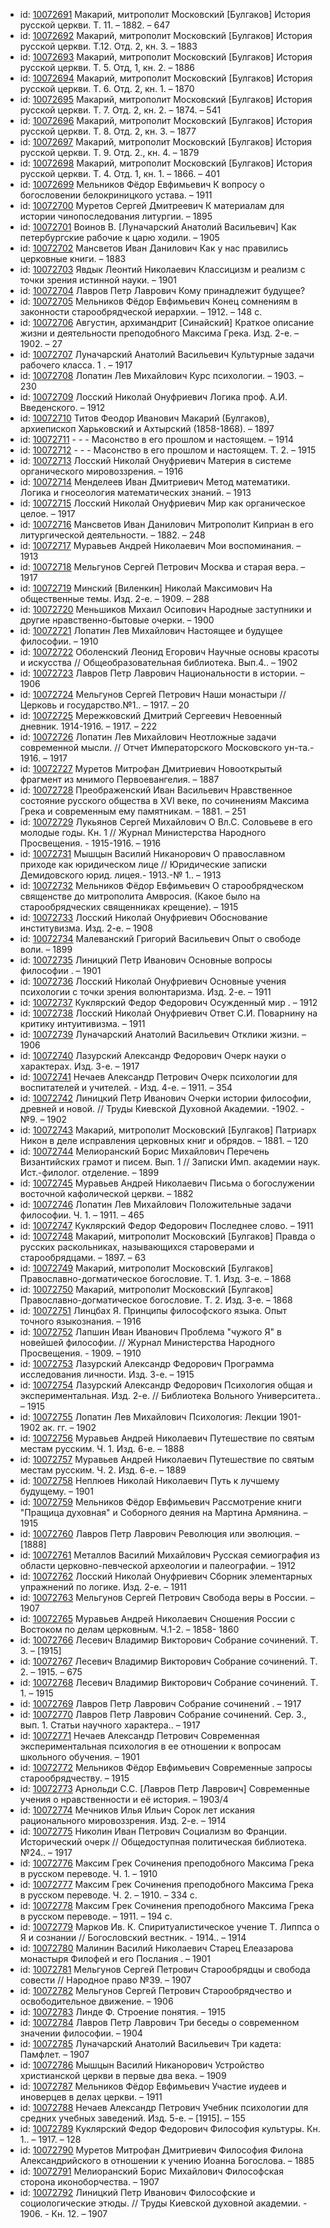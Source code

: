 <ul>
<li>id: <a href="http://books.e-heritage.ru/book/10072691">10072691</a>	Макарий, митрополит Московский [Булгаков] История русской церкви. Т. 11. – 1882. – 647</li>
<li>id: <a href="http://books.e-heritage.ru/book/10072692">10072692</a>	Макарий, митрополит Московский [Булгаков] История русской церкви. Т.12. Отд. 2, кн. 3. – 1883</li>
<li>id: <a href="http://books.e-heritage.ru/book/10072693">10072693</a>	Макарий, митрополит Московский [Булгаков] История русской церкви. Т. 5. Отд, 1, кн. 2. – 1886</li>
<li>id: <a href="http://books.e-heritage.ru/book/10072694">10072694</a>	Макарий, митрополит Московский [Булгаков] История русской церкви. Т. 6. Отд. 2, кн. 1. – 1870</li>
<li>id: <a href="http://books.e-heritage.ru/book/10072695">10072695</a>	Макарий, митрополит Московский [Булгаков] История русской церкви. Т. 7. Отд. 2, кн. 2. – 1874. – 541</li>
<li>id: <a href="http://books.e-heritage.ru/book/10072696">10072696</a>	Макарий, митрополит Московский [Булгаков] История русской церкви. Т. 8. Отд. 2, кн. 3. – 1877</li>
<li>id: <a href="http://books.e-heritage.ru/book/10072697">10072697</a>	Макарий, митрополит Московский [Булгаков] История русской церкви. Т. 9. Отд. 2., кн. 4. – 1879</li>
<li>id: <a href="http://books.e-heritage.ru/book/10072698">10072698</a>	Макарий, митрополит Московский [Булгаков] История русской церкви. Т. 4. Отд. 1, кн. 1. – 1866. – 401</li>
<li>id: <a href="http://books.e-heritage.ru/book/10072699">10072699</a>	Мельников Фёдор Евфимьевич К вопросу о богословении белокриницкого устава. – 1911</li>
<li>id: <a href="http://books.e-heritage.ru/book/10072700">10072700</a>	Муретов Сергей Дмитреевич К материалам для истории чинопоследования литургии. – 1895</li>
<li>id: <a href="http://books.e-heritage.ru/book/10072701">10072701</a>	Воинов В. [Луначарский Анатолий Васильевич] Как петербургские рабочие к царю ходили. – 1905</li>
<li>id: <a href="http://books.e-heritage.ru/book/10072702">10072702</a>	Мансветов Иван Данилович Как у нас правились церковные книги. – 1883</li>
<li>id: <a href="http://books.e-heritage.ru/book/10072703">10072703</a>	Явдык Леонтий Николаевич Классицизм и реализм с точки зрения истинной науки. – 1901</li>
<li>id: <a href="http://books.e-heritage.ru/book/10072704">10072704</a>	Лавров Петр Лаврович Кому принадлежит будущее?</li>
<li>id: <a href="http://books.e-heritage.ru/book/10072705">10072705</a>	Мельников Фёдор Евфимьевич Конец сомнениям в законности старообрядческой иерархии. – 1912. – 148 с.</li>
<li>id: <a href="http://books.e-heritage.ru/book/10072706">10072706</a>	Августин, архимандрит [Синайский] Краткое описание жизни и деятельности преподобного Максима Грека. Изд. 2-е. – 1902. – 27</li>
<li>id: <a href="http://books.e-heritage.ru/book/10072707">10072707</a>	Луначарский Анатолий Васильевич Культурные задачи рабочего класса. 1 . – 1917</li>
<li>id: <a href="http://books.e-heritage.ru/book/10072708">10072708</a>	Лопатин Лев Михайлович Курс психологии. – 1903. – 230</li>
<li>id: <a href="http://books.e-heritage.ru/book/10072709">10072709</a>	Лосский Николай Онуфриевич Логика проф. А.И. Введенского. – 1912</li>
<li>id: <a href="http://books.e-heritage.ru/book/10072710">10072710</a>	Титов Феодор Иванович Макарий (Булгаков), архиепископ Харьковский и Ахтырский (1858-1868). – 1897</li>
<li>id: <a href="http://books.e-heritage.ru/book/10072711">10072711</a>	- - - Масонство в его прошлом и настоящем. – 1914</li>
<li>id: <a href="http://books.e-heritage.ru/book/10072712">10072712</a>	- - - Масонство в его прошлом и настоящем. Т. 2. – 1915</li>
<li>id: <a href="http://books.e-heritage.ru/book/10072713">10072713</a>	Лосский Николай Онуфриевич Материя в системе органического мировоззрения. – 1916</li>
<li>id: <a href="http://books.e-heritage.ru/book/10072714">10072714</a>	Менделеев Иван Дмитриевич Метод математики. Логика и гносеология математических знаний. – 1913</li>
<li>id: <a href="http://books.e-heritage.ru/book/10072715">10072715</a>	Лосский Николай Онуфриевич Мир как органическое целое. – 1917</li>
<li>id: <a href="http://books.e-heritage.ru/book/10072716">10072716</a>	Мансветов Иван Данилович Митрополит Киприан в его литургической деятельности. – 1882. – 248</li>
<li>id: <a href="http://books.e-heritage.ru/book/10072717">10072717</a>	Муравьев Андрей Николаевич Мои воспоминания. – 1913</li>
<li>id: <a href="http://books.e-heritage.ru/book/10072718">10072718</a>	Мельгунов Сергей Петрович Москва и старая вера. – 1917</li>
<li>id: <a href="http://books.e-heritage.ru/book/10072719">10072719</a>	Минский [Виленкин] Николай Максимович На общественные темы. Изд. 2-е. – 1909. – 288</li>
<li>id: <a href="http://books.e-heritage.ru/book/10072720">10072720</a>	Меньшиков Михаил Осипович Народные заступники и другие нравственно-бытовые очерки. – 1900</li>
<li>id: <a href="http://books.e-heritage.ru/book/10072721">10072721</a>	Лопатин Лев Михайлович Настоящее и будущее философии. – 1910</li>
<li>id: <a href="http://books.e-heritage.ru/book/10072722">10072722</a>	Оболенский Леонид Егорович Научные основы красоты и искусства // Общеобразовательная библиотека. Вып.4.. – 1902</li>
<li>id: <a href="http://books.e-heritage.ru/book/10072723">10072723</a>	Лавров Петр Лаврович Национальности в истории. – 1906</li>
<li>id: <a href="http://books.e-heritage.ru/book/10072724">10072724</a>	Мельгунов Сергей Петрович Наши монастыри // Церковь и государство.№1.. – 1917. – 20</li>
<li>id: <a href="http://books.e-heritage.ru/book/10072725">10072725</a>	Мережковский Дмитрий Сергеевич Невоенный дневник. 1914-1916. – 1917. – 222</li>
<li>id: <a href="http://books.e-heritage.ru/book/10072726">10072726</a>	Лопатин Лев Михайлович Неотложные задачи современной мысли. // Отчет Императорского Московского ун-та.- 1916. – 1917</li>
<li>id: <a href="http://books.e-heritage.ru/book/10072727">10072727</a>	Муретов Митрофан Дмитриевич Новооткрытый фрагмент из мнимого Первоевангелия. – 1887</li>
<li>id: <a href="http://books.e-heritage.ru/book/10072728">10072728</a>	Преображенский Иван Васильевич Нравственное состояние русского общества в XVI веке, по сочинениям Максима Грека и современным ему памятникам. – 1881. – 251</li>
<li>id: <a href="http://books.e-heritage.ru/book/10072729">10072729</a>	Лукьянов Сергей Михайлович О Вл.С. Соловьеве в его молодые годы. Кн. 1 // Журнал Министерства Народного Просвещения. - 1915-1916. – 1916</li>
<li>id: <a href="http://books.e-heritage.ru/book/10072731">10072731</a>	Мышцын Василий Никанорович О православном приходе как юридическом лице // Юридические записки Демидовского юрид. лицея.- 1913.-№ 1.. – 1913</li>
<li>id: <a href="http://books.e-heritage.ru/book/10072732">10072732</a>	Мельников Фёдор Евфимьевич О старообрядческом священстве до митрополита Амвросия. (Какое было на старообрядческих священниках крещение). – 1915</li>
<li>id: <a href="http://books.e-heritage.ru/book/10072733">10072733</a>	Лосский Николай Онуфриевич Обоснование институвизма. Изд. 2-е. – 1908</li>
<li>id: <a href="http://books.e-heritage.ru/book/10072734">10072734</a>	Малеванский Григорий Васильевич Опыт о свободе воли. – 1899</li>
<li>id: <a href="http://books.e-heritage.ru/book/10072735">10072735</a>	Линицкий Петр Иванович Основные вопросы философии . – 1901</li>
<li>id: <a href="http://books.e-heritage.ru/book/10072736">10072736</a>	Лосский Николай Онуфриевич Основные учения психологии с точки зрения волюнтаризма. Изд. 2-е. – 1911</li>
<li>id: <a href="http://books.e-heritage.ru/book/10072737">10072737</a>	Куклярский Федор Федорович Осужденный мир . – 1912</li>
<li>id: <a href="http://books.e-heritage.ru/book/10072738">10072738</a>	Лосский Николай Онуфриевич Ответ С.И. Поварнину на критику интуитивизма. – 1911</li>
<li>id: <a href="http://books.e-heritage.ru/book/10072739">10072739</a>	Луначарский Анатолий Васильевич Отклики жизни. – 1906</li>
<li>id: <a href="http://books.e-heritage.ru/book/10072740">10072740</a>	Лазурский Александр Федорович Очерк науки о характерах. Изд. 3-е. – 1917</li>
<li>id: <a href="http://books.e-heritage.ru/book/10072741">10072741</a>	Нечаев Александр Петрович Очерк психологии для воспитателей и учителей. - Изд. 4-е. – 1911. – 354</li>
<li>id: <a href="http://books.e-heritage.ru/book/10072742">10072742</a>	Линицкий Петр Иванович Очерки истории философии, древней и новой. // Труды Киевской Духовной Академии. -1902. - №9. – 1902</li>
<li>id: <a href="http://books.e-heritage.ru/book/10072743">10072743</a>	Макарий, митрополит Московский [Булгаков] Патриарх Никон в деле исправления церковных книг и обрядов. – 1881. – 120</li>
<li>id: <a href="http://books.e-heritage.ru/book/10072744">10072744</a>	Мелиоранский Борис Михайлович Перечень Византийских грамот и писем. Вып. 1 // Записки Имп. академии наук. Ист.-филолог. отделение. – 1899</li>
<li>id: <a href="http://books.e-heritage.ru/book/10072745">10072745</a>	Муравьев Андрей Николаевич Письма о богослужении восточной кафолической церкви. – 1882</li>
<li>id: <a href="http://books.e-heritage.ru/book/10072746">10072746</a>	Лопатин Лев Михайлович Положительные задачи философии. Ч. 1. – 1911. – 465</li>
<li>id: <a href="http://books.e-heritage.ru/book/10072747">10072747</a>	Куклярский Федор Федорович Последнее слово. – 1911</li>
<li>id: <a href="http://books.e-heritage.ru/book/10072748">10072748</a>	Макарий, митрополит Московский [Булгаков] Правда о русских раскольниках, называющихся староверами и старообрядцами. – 1897. – 63</li>
<li>id: <a href="http://books.e-heritage.ru/book/10072749">10072749</a>	Макарий, митрополит Московский [Булгаков] Православно-догматическое богословие. Т. 1. Изд. 3-е. – 1868</li>
<li>id: <a href="http://books.e-heritage.ru/book/10072750">10072750</a>	Макарий, митрополит Московский [Булгаков] Православно-догматическое богословие. Т. 2. Изд. 3-е. – 1868</li>
<li>id: <a href="http://books.e-heritage.ru/book/10072751">10072751</a>	Линцбах Я. Принципы философского языка. Опыт точного языкознания. – 1916</li>
<li>id: <a href="http://books.e-heritage.ru/book/10072752">10072752</a>	Лапшин Иван Иванович Проблема "чужого Я" в новейшей философии. // Журнал Министерства Народного Просвещения. - 1909. – 1910</li>
<li>id: <a href="http://books.e-heritage.ru/book/10072753">10072753</a>	Лазурский Александр Федорович Программа исследования личности. Изд. 3-е. – 1915</li>
<li>id: <a href="http://books.e-heritage.ru/book/10072754">10072754</a>	Лазурский Александр Федорович Психология общая и экспериментальная. Изд. 2-е. // Библиотека Вольного Университета.. – 1915</li>
<li>id: <a href="http://books.e-heritage.ru/book/10072755">10072755</a>	Лопатин Лев Михайлович Психология: Лекции 1901-1902 ак. гг. – 1902</li>
<li>id: <a href="http://books.e-heritage.ru/book/10072756">10072756</a>	Муравьев Андрей Николаевич Путешествие по святым местам русским. Ч. 1. Изд. 6-е. – 1888</li>
<li>id: <a href="http://books.e-heritage.ru/book/10072757">10072757</a>	Муравьев Андрей Николаевич Путешествие по святым местам русским. Ч. 2. Изд. 6-е. – 1889</li>
<li>id: <a href="http://books.e-heritage.ru/book/10072758">10072758</a>	Неплюев Николай Николаевич Путь к лучшему будущему. – 1901</li>
<li>id: <a href="http://books.e-heritage.ru/book/10072759">10072759</a>	Мельников Фёдор Евфимьевич Рассмотрение книги "Пращица духовная" и Соборного деяния на Мартина Армянина. – 1915</li>
<li>id: <a href="http://books.e-heritage.ru/book/10072760">10072760</a>	Лавров Петр Лаврович Революция или эволюция. – [1888]</li>
<li>id: <a href="http://books.e-heritage.ru/book/10072761">10072761</a>	Металлов Василий Михайлович Русская семиография из области церковно-певческой археологии и палеографии. – 1912</li>
<li>id: <a href="http://books.e-heritage.ru/book/10072762">10072762</a>	Лосский Николай Онуфриевич Сборник элементарных упражнений по логике. Изд. 2-е. – 1911</li>
<li>id: <a href="http://books.e-heritage.ru/book/10072763">10072763</a>	Мельгунов Сергей Петрович Свобода веры в России. – 1907</li>
<li>id: <a href="http://books.e-heritage.ru/book/10072765">10072765</a>	Муравьев Андрей Николаевич Сношения России с Востоком по делам церковным. Ч.1-2. – 1858- 1860</li>
<li>id: <a href="http://books.e-heritage.ru/book/10072766">10072766</a>	Лесевич Владимир Викторович Собрание сочинений. Т. 3. – [1915]</li>
<li>id: <a href="http://books.e-heritage.ru/book/10072767">10072767</a>	Лесевич Владимир Викторович Собрание сочинений. Т. 2. – 1915. – 675</li>
<li>id: <a href="http://books.e-heritage.ru/book/10072768">10072768</a>	Лесевич Владимир Викторович Собрание сочинений. Т. 1. – 1915</li>
<li>id: <a href="http://books.e-heritage.ru/book/10072769">10072769</a>	Лавров Петр Лаврович Собрание сочинений . – 1917</li>
<li>id: <a href="http://books.e-heritage.ru/book/10072770">10072770</a>	Лавров Петр Лаврович Собрание сочинений. Сер. 3., вып. 1. Статьи научного характера.. – 1917</li>
<li>id: <a href="http://books.e-heritage.ru/book/10072771">10072771</a>	Нечаев Александр Петрович Современная экспериментальная психология в ее отношении к вопросам школьного обучения. – 1901</li>
<li>id: <a href="http://books.e-heritage.ru/book/10072772">10072772</a>	Мельников Фёдор Евфимьевич Современные запросы старообрядчеству. – 1915</li>
<li>id: <a href="http://books.e-heritage.ru/book/10072773">10072773</a>	Арнольди С.С. [Лавров Петр Лаврович] Современные учения о нравственности и её история. – 1903/4</li>
<li>id: <a href="http://books.e-heritage.ru/book/10072774">10072774</a>	Мечников Илья Ильич Сорок лет искания рационального мировоззрения. Изд. 2-е. – 1914</li>
<li>id: <a href="http://books.e-heritage.ru/book/10072775">10072775</a>	Николин Иван Петрович Социализм во Франции. Исторический очерк // Общедоступная политическая библиотека. №24.. – 1917</li>
<li>id: <a href="http://books.e-heritage.ru/book/10072776">10072776</a>	Максим Грек Сочинения преподобного Максима Грека в русском переводе. Ч. 1. – 1910</li>
<li>id: <a href="http://books.e-heritage.ru/book/10072777">10072777</a>	Максим Грек Сочинения преподобного Максима Грека в русском переводе. Ч. 2. – 1910. – 334 с.</li>
<li>id: <a href="http://books.e-heritage.ru/book/10072778">10072778</a>	Максим Грек Сочинения преподобного Максима Грека в русском переводе. – 1911. – 194 с.</li>
<li>id: <a href="http://books.e-heritage.ru/book/10072779">10072779</a>	Марков Ив. К. Спиритуалистическое учение Т. Липпса о Я и сознании // Богословский вестник. - 1914.. – 1914</li>
<li>id: <a href="http://books.e-heritage.ru/book/10072780">10072780</a>	Малинин Василий Николаевич Старец Елеазарова монастыря Филофей и его Послания . – 1901</li>
<li>id: <a href="http://books.e-heritage.ru/book/10072781">10072781</a>	Мельгунов Сергей Петрович Старообрядцы и свобода совести // Народное право №39. – 1907</li>
<li>id: <a href="http://books.e-heritage.ru/book/10072782">10072782</a>	Мельгунов Сергей Петрович Старообрядчество и освободительное движение. – 1906</li>
<li>id: <a href="http://books.e-heritage.ru/book/10072783">10072783</a>	Линде Ф. Строение понятия. – 1915</li>
<li>id: <a href="http://books.e-heritage.ru/book/10072784">10072784</a>	Лавров Петр Лаврович Три беседы о современном значении философии. – 1904</li>
<li>id: <a href="http://books.e-heritage.ru/book/10072785">10072785</a>	Луначарский Анатолий Васильевич Три кадета: Памфлет. – 1907</li>
<li>id: <a href="http://books.e-heritage.ru/book/10072786">10072786</a>	Мышцын Василий Никанорович Устройство христианской церкви в первые два века. – 1909</li>
<li>id: <a href="http://books.e-heritage.ru/book/10072787">10072787</a>	Мельников Фёдор Евфимьевич Участие иудеев и иноверцев в делах церкви. – 1911</li>
<li>id: <a href="http://books.e-heritage.ru/book/10072788">10072788</a>	Нечаев Александр Петрович Учебник психологии для средних учебных заведений. Изд. 5-е. – [1915]. – 155</li>
<li>id: <a href="http://books.e-heritage.ru/book/10072789">10072789</a>	Куклярский Федор Федорович Философия культуры. Кн. 1.. – 1917. – 128</li>
<li>id: <a href="http://books.e-heritage.ru/book/10072790">10072790</a>	Муретов Митрофан Дмитриевич Философия Филона Александрийского в отношении к учению Иоанна Богослова. – 1885</li>
<li>id: <a href="http://books.e-heritage.ru/book/10072791">10072791</a>	Мелиоранский Борис Михайлович Философская сторона иконоборчества. – 1907</li>
<li>id: <a href="http://books.e-heritage.ru/book/10072792">10072792</a>	Линицкий Петр Иванович Философские и социологические этюды. // Труды Киевской духовной академии. - 1906. - Кн. 12. – 1907</li>
</ul>
